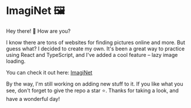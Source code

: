 # ImagiNet 🖼

Hey there! 👋 How are you?

I know there are tons of websites for finding pictures online and more. But guess what? I decided to create my own. It's been a great way to practice using React and TypeScript, and I've added a cool feature – lazy image loading.

You can check it out here: <a href="#!">ImagiNet</a>

By the way, I'm still working on adding new stuff to it. If you like what you see, don't forget to give the repo a star ⭐️. Thanks for taking a look, and have a wonderful day!